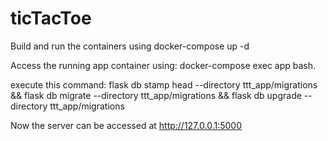 # ticTacToe

Build and run the containers using docker-compose up -d

Access the running app container using:
docker-compose exec app bash.

execute this command:
flask db stamp head --directory ttt_app/migrations && flask db migrate --directory ttt_app/migrations && flask db upgrade --directory ttt_app/migrations

Now the server can be accessed at http://127.0.0.1:5000
